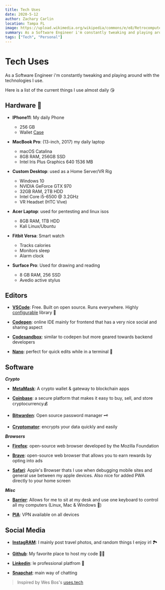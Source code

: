 ```yaml
---
title: Tech Uses
date: 2020-5-12
author: Zachary Carlin
location: Tampa FL
image: https://upload.wikimedia.org/wikipedia/commons/e/e8/Retrocomputer_02.jpg
summary: As a Software Engineer i'm constantly tweaking and playing around with the technologies I use. Here's the current things I use almost daily 😘
tags: ["Tech", "Personal"]
---
```


# Tech Uses
As a Software Engineer i'm constantly tweaking and playing around with the technologies I use.
 
Here is a list of the current things I use almost daily 😘

## Hardware 🧰

- **IPhone11**: My daily Phone
    - 256 GB
    - Wallet [Case](https://www.amazon.com/gp/product/B07VN5HSLN/ref=ppx_yo_dt_b_search_asin_title?ie=UTF8&psc=1)

- **MacBook Pro**: (13-inch, 2017) my daily laptop
    - macOS Catalina
    - 8GB RAM, 256GB SSD
    - Intel Iris Plus Graphics 640 1536 MB

- **Custom Desktop**: used as a Home Server/VR Rig
    - Windows 10
    - NVIDIA GeForce GTX 970
    - 32GB RAM, 2TB HDD
    - Intel Core i5-6500 @ 3.2GHz
    - VR Headset (HTC Vive)

- **Acer Laptop**: used for pentesting and linux isos
    - 8GB RAM, 1TB HDD
    - Kali Linux/Ubuntu
    
- **Fitbit Versa**: Smart watch
    - Tracks calories
    - Monitors sleep
    - Alarm clock

- **Surface Pro**: Used for drawing and reading
    - 8 GB RAM, 256 SSD
    - Avedio active stylus

  
## Editors

-  **[VSCode](https://code.visualstudio.com/)**: Free. Built on open source. Runs everywhere. Highly [configurable](https://howivscode.com/About7Sharks) library 🔌

-  **[Codepen](https://codepen.io/)**: online IDE mainly for frontend that has a very nice social and sharing aspect

-  **[Codesandbox](https://codesandbox.io/)**: similar to codepen but more geared towards backend developers

-  **[Nano](https://www.nano-editor.org/)**: perfect for quick edits while in a terminal 🐐

  
## Software

***Crypto***

-  **[MetaMask](https://metamask.io/)**: A crypto wallet & gateway to blockchain apps

-  **[Coinbase](http://coinbase.com)**: a secure platform that makes it easy to buy, sell, and store cryptocurrency💰

-  **[Bitwarden](https://bitwarden.com/)**: Open source password manager 🗝️

-  **[Cryptomator](https://cryptomator.org/)**: encrypts your data quickly and easily


***Browsers***

-  **[Firefox](https://www.mozilla.org/en-US/)**: open-source web browser developed by the Mozilla Foundation

-  **[Brave](https://brave.com)**: open-source web browser that allows you to earn rewards by opting into ads

-  **[Safari](https://www.apple.com/safari/)**: Apple's Browser thats I use when debugging mobile sites and general use between my apple devices. Also nice for added PWA directly to your home screen

  

  

***Misc***

  

-  **[Barrier](https://github.com/debauchee/barrier)**: Allows for me to sit at my desk and use one keyboard to control all my computers (Linux, Mac & Windows 🤯)

-  **[PIA](https://www.privateinternetaccess.com/)**: VPN available on all devices

  

## Social Media

  

-  **[InstagRAM](https://www.instagRAM.com/zachary_carlin/)**: I mainly post travel photos, and random things I enjoy irl 🏞️

-  **[Github](https://github.com/About7Sharks)**: My favorite place to host my code 👨‍💻

-  **[Linkedin](https://www.linkedin.com/in/zachary-carlin-85402a123/)**: le professional platfrom 🤖

-  **[Snapchat](https://www.snapchat.com/add/cisco_inman)**: main way of chatting

 
> Inspired by Wes Bos's [uses.tech](https://uses.tech/)